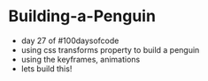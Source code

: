 # Building-a-Penguin
- day 27 of #100daysofcode
- using css transforms property to build a penguin
- using the keyframes, animations
- lets build this!

